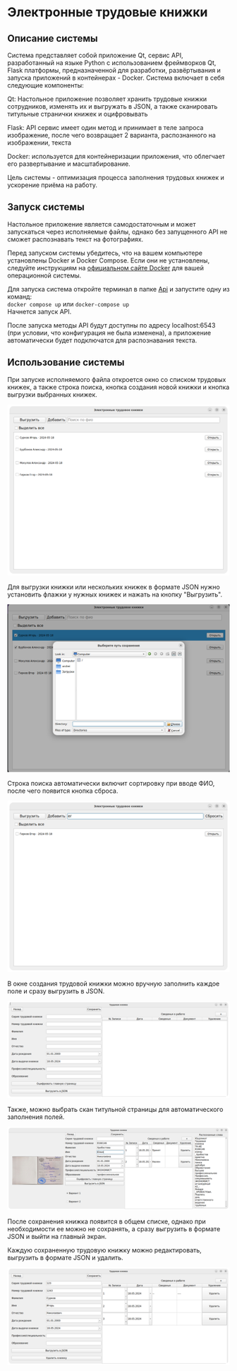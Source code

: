 # Электронные трудовые книжки

## Описание системы

Система представляет собой приложение Qt, сервис API, разработанный на языке Python с использованием фреймворков Qt,
Flask платформы, предназначенной для разработки, развёртывания и запуска приложений в контейнерах - Docker. Система
включает в себя следующие компоненты:

Qt: Настольное приложение позволяет хранить трудовые книжки сотрудников, изменять их и выгружать в JSON, а также
сканировать титульные странички книжек и оцифровывать

Flask: API сервис имеет один метод и принимает в теле запроса изображение, после чего возвращает 2 варианта,
распознанного на изображении, текста

Docker: используется для контейнеризации приложения, что облегчает его развертывание и масштабирование.

Цель системы - оптимизация процесса заполнения трудовых книжек и ускорение приёма на работу.

## Запуск системы

Настольное приложение является самодостаточным и может запускаться через исполняемые файлы, однако без запущенного API
не сможет распознавать текст на фотографиях.

Перед запуском системы убедитесь, что на вашем компьютере установлены Docker и Docker Compose. Если они не установлены,
следуйте инструкциям на [официальном сайте Docker](https://www.docker.com/) для вашей операционной системы.

Для запуска система откройте терминал в папке [Api](Api) и запустите одну из команд:  
`docker compose up` или `docker-compose up`  
Начнется запуск API.

После запуска методы API будут доступны по адресу localhost:6543 (при условии, что конфигурация не была
изменена), а приложение автоматически будет подключатся для распознавания текста.

## Использование системы

При запуске исполняемого файла откроется окно со списком трудовых книжек, а также строка поиска, кнопка создания новой
книжки и кнопка выгрузки выбранных книжек.

![img.png](img/img.png)

Для выгрузки книжки или нескольких книжек в формате JSON нужно установить
флажки у нужных книжек и нажать на кнопку "Выгрузить".

![img.png](img/img3.png)

Строка поиска автоматически включит сортировку при вводе ФИО,
после чего появится кнопка сброса.

![img.png](img/img2.png)

В окне создания трудовой книжки можно вручную заполнить каждое поле и сразу выгрузить в JSON.

![img.png](img/img4.png)

Также, можно выбрать скан титульной страницы для автоматического заполнения полей.

![img.png](img/img6.png)

После сохранения книжка появится в общем списке, однако при необходимости ее можно не сохранять, а сразу выгрузить в
формате JSON и выйти на главный экран.

Каждую сохраненную трудовую книжку можно редактировать, выгрузить в формате JSON и удалить.

![img.png](img/img7.png)